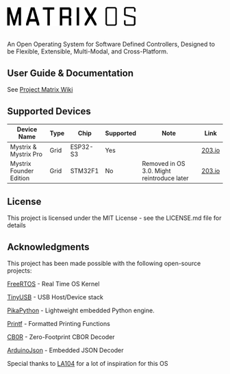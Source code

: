 <picture>
  <source media="(prefers-color-scheme: dark)" srcset="Resources/MatrixOS_White.svg">
  <img src="Resources/MatrixOS_Black.svg" width="300" alt="Matrix OS Logo">
</picture>

<br>
<br>

An Open Operating System for Software Defined Controllers, Designed to be Flexible, Extensible, Multi-Modal, and Cross-Platform.

## User Guide & Documentation
See [Project Matrix Wiki](matrix.203.io)

## Supported Devices
| Device Name            | Type | Chip     | Supported | Note              | Link                                       |
|------------------------|------|----------|-----------|-------------------|------------------------------------------------|
| Mystrix & Mystrix Pro  | Grid | ESP32-S3 | Yes       |                   | [203.io](https://203.io/products/mystrix-pro)   |
| Mystrix Founder Edition | Grid | STM32F1  | No | Removed in OS 3.0. Might reintroduce later | [203.io](https://203.io/products/matrix-founder-edition) |

## License

This project is licensed under the MIT License - see the LICENSE.md file for details

## Acknowledgments
This project has been made possible with the following open-source projects:

[FreeRTOS](https://github.com/FreeRTOS/FreeRTOS-Kernel) - Real Time OS Kernel 

[TinyUSB](https://github.com/hathach/tinyusb) - USB Host/Device stack

[PikaPython](https://github.com/pikasTech/PikaPython) - Lightweight embedded Python engine.

[Printf](https://github.com/eyalroz/printf/) - Formatted Printing Functions

[CB0R](https://github.com/quartzjer/cb0r) -  Zero-Footprint CBOR Decoder

[ArduinoJson](https://github.com/bblanchon/ArduinoJson) - Embedded JSON Decoder

Special thanks to [LA104](https://github.com/gabonator/LA104) for a lot of inspiration for this OS
